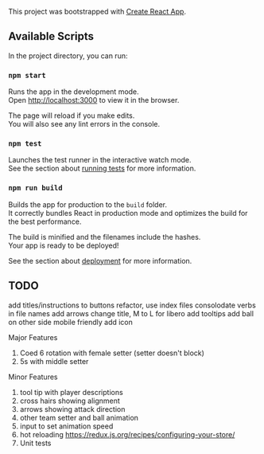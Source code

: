 This project was bootstrapped with [Create React App](https://github.com/facebook/create-react-app).

## Available Scripts

In the project directory, you can run:

### `npm start`

Runs the app in the development mode.<br />
Open [http://localhost:3000](http://localhost:3000) to view it in the browser.

The page will reload if you make edits.<br />
You will also see any lint errors in the console.

### `npm test`

Launches the test runner in the interactive watch mode.<br />
See the section about [running tests](https://facebook.github.io/create-react-app/docs/running-tests) for more information.

### `npm run build`

Builds the app for production to the `build` folder.<br />
It correctly bundles React in production mode and optimizes the build for the best performance.

The build is minified and the filenames include the hashes.<br />
Your app is ready to be deployed!

See the section about [deployment](https://facebook.github.io/create-react-app/docs/deployment) for more information.



## TODO
add titles/instructions to buttons
refactor, use index files
consolodate verbs in file names
add arrows
change title, M to L for libero
add tooltips
add ball on other side
mobile friendly
add icon

Major Features
1. Coed 6 rotation with female setter (setter doesn't block)
2. 5s with middle setter

Minor Features
1. tool tip with player descriptions
2. cross hairs showing alignment
3. arrows showing attack direction
4. other team setter and ball animation
5. input to set animation speed
9. hot reloading
https://redux.js.org/recipes/configuring-your-store/
10. Unit tests